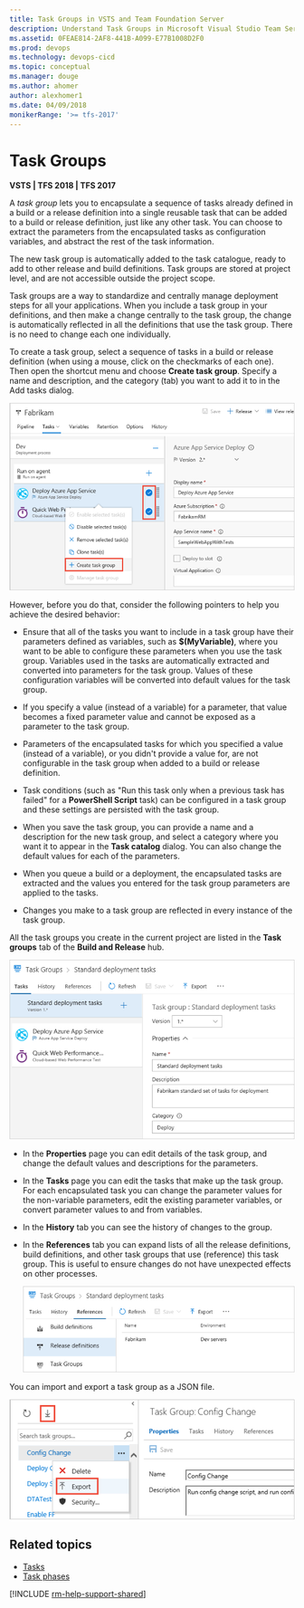 ```yaml
---
title: Task Groups in VSTS and Team Foundation Server
description: Understand Task Groups in Microsoft Visual Studio Team Services (VSTS) and Microsoft Team Foundation Server (TFS)
ms.assetid: 0FEAE814-2AF8-441B-A099-E77B1008D2F0
ms.prod: devops
ms.technology: devops-cicd
ms.topic: conceptual
ms.manager: douge
ms.author: ahomer
author: alexhomer1
ms.date: 04/09/2018
monikerRange: '>= tfs-2017'
---
```


# Task Groups

**VSTS | TFS 2018 | TFS 2017**

A *task group* lets you to encapsulate a sequence of tasks already defined
in a build or a release definition into a single reusable task that can be
added to a build or release definition, just like any other task. You can
choose to extract the parameters from the encapsulated tasks as configuration
variables, and abstract the rest of the task information.

The new task group is automatically added to the task catalogue, ready to add
to other release and build definitions. Task groups are stored at project level,
and are not accessible outside the project scope.

Task groups are a way to standardize and centrally manage deployment steps for all your applications. 
When you include a task group in your definitions, and then make a change centrally to the task group,
the change is automatically reflected in all the definitions that use the task group. There is no need
to change each one individually.

To create a task group, select a sequence of tasks in a build or release definition 
(when using a mouse, click on the checkmarks of each one). Then open the shortcut menu
and choose **Create task group**. Specify a name and description, and the category (tab)
you want to add it to in the Add tasks dialog.

![Creating a task group from a release definition list of tasks](_img/create-task-group.png)

However, before you do that, consider the following
pointers to help you achieve the desired behavior:

* Ensure that all of the tasks you want to include in a task group have
  their parameters defined as variables,
  such as **$(MyVariable)**, where you want to be able to configure these parameters
  when you use the task group. Variables used in the tasks are automatically extracted and converted into parameters for the task group.
  Values of these configuration variables will be converted into default values for the task group.

* If you specify a value (instead of a variable) for a parameter, that
  value becomes a fixed parameter value and cannot be exposed as a parameter to the task group.
  
* Parameters of the encapsulated tasks for which
  you specified a value (instead of a variable), or you didn't provide
  a value for, are not configurable in the task group when added to a build
  or release definition.

* Task conditions (such as "Run this task only when a previous task has failed" for a
  **PowerShell Script** task) can be configured in a task group and these settings are persisted with the task group.

* When you save the task group, you can provide a name and a description for the
  new task group, and select a category where you want it to appear in the
  **Task catalog** dialog. You can also change the default values for each of the parameters.

* When you queue a build or a deployment, the encapsulated tasks
  are extracted and the values you entered for the task group parameters are applied to the tasks.
  
* Changes you make to a task group are reflected in every instance of the task group.

All the task groups you create in the current project are listed in
the **Task groups** tab of the **Build and Release** hub.

![Managing a task group](_img/manage-task-group.png)

* In the **Properties** page you can edit details of the task group, and change
  the default values and descriptions for the parameters.

* In the **Tasks** page you can edit the tasks that make up the task group.
  For each encapsulated task you can change the parameter values for the
  non-variable parameters, edit the existing parameter variables,
  or convert parameter values to and from variables.

* In the **History** tab you can see the history of changes to the group.

* In the **References** tab you can expand lists of all the release definitions,
  build definitions, and other task groups that use (reference) this task group.
  This is useful to ensure changes do not have unexpected effects on other processes.

  ![References to a task group](_img/task-group-references.png)

You can import and export a task group as a JSON file.

![Import or export a task group](_img/import-export-task-group.png)

## Related topics

* [Tasks](../process/tasks.md)
* [Task phases](../process/phases.md)

[!INCLUDE [rm-help-support-shared](../../_shared/rm-help-support-shared.md)]

